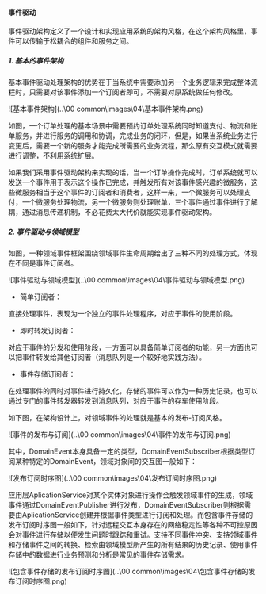 #### 事件驱动

事件驱动架构定义了一个设计和实现应用系统的架构风格，在这个架构风格里，事件可以传输于松耦合的组件和服务之间。

##### 1. 基本的事件架构

基本事件驱动处理架构的优势在于当系统中需要添加另一个业务逻辑来完成整体流程时，只需要对该事件添加一个订阅者即可，不需要对原系统做任何修改。

![基本事件架构](..\00 common\images\04\基本事件架构.png)

如图，一个订单处理的基本场景中需要预约订单处理系统同时知道支付、物流和账单服务，并进行服务的调用和协调，完成业务的闭环，但是，如果当系统业务进行变更后，需要一个新的服务才能完成所需要的业务流程，那么原有交互模式就需要进行调整，不利用系统扩展。

如果我们采用事件驱动架构来实现的话，当一个订单操作完成时，订单系统就可以发送一个事件用于表示这个操作已完成，并触发所有对该事件感兴趣的微服务，这些微服务相当于这个事件的订阅者和消费者，这样一来，一个微服务可以处理支付，一个微服务处理物流，另一个微服务则处理账单，三个事件通过事件进行了解耦，通过消息传递机制，不必花费太大代价就能实现事件驱动架构。

##### 2. 事件驱动与领域模型

如图，一种领域事件框架围绕领域事件生命周期给出了三种不同的处理方式，体现在不同是事件订阅者。

![事件驱动与领域模型](..\00 common\images\04\事件驱动与领域模型.png)

- 简单订阅者：

直接处理事件，表现为一个独立的事件处理程序，对应于事件的使用阶段。

- 即时转发订阅者：

对应于事件的分发和使用阶段，一方面可以具备简单订阅者的功能，另一方面也可以把事件转发给其他订阅者（消息队列是一个较好地实践方法）。

- 事件存储订阅者：

在处理事件的同时对事件进行持久化，存储的事件可以作为一种历史记录，也可以通过专门的事件转发器转发到消息队列，对应于事件的存车使用阶段。

如下图，在架构设计上，对领域事件的处理就是基本的发布-订阅风格。

![事件的发布与订阅](..\00 common\images\04\事件的发布与订阅.png)

其中，DomainEvent本身具备一定的类型，DomainEventSubscriber根据类型订阅某种特定的DomainEvent，领域对象间的交互图一般如下：

![发布订阅时序图](..\00 common\images\04\发布订阅时序图.png)

应用层AplicationService对某个实体对象进行操作会触发领域事件的生成，领域事件通过DomainEventPublisher进行发布，DomainEventSubscriber则根据需要由AplicationService创建并根据事件类型进行订阅和处理。而包含事件存储的发布订阅时序图一般如下，针对远程交互本身存在的网络稳定性等各种不可控原因会对事件进行存储以便发生问题时跟踪和重试。支持不同事件冲突、支持领域事件和存储事件之间的转换、检索由领域模型所产生的所有结果的历史记录、使用事件存储中的数据进行业务预测和分析是常见的事件存储需求。

![包含事件存储的发布订阅时序图](..\00 common\images\04\包含事件存储的发布订阅时序图.png)